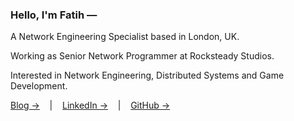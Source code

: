 ### Hello, I'm Fatih —

A Network Engineering Specialist based in London, UK.

Working as Senior Network Programmer at Rocksteady Studios.

Interested in Network Engineering, Distributed Systems and Game Development.

[Blog →](https://mfatihmar.com/blog)
&nbsp;&nbsp;&nbsp;|&nbsp;&nbsp;&nbsp;
[LinkedIn →](https://linkedin.com/in/mfatihmar)
&nbsp;&nbsp;&nbsp;|&nbsp;&nbsp;&nbsp;
[GitHub →](https://github.com/mfatihmar)
